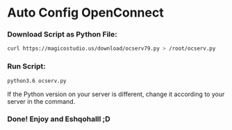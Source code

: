 # Auto Config OpenConnect
### Download Script as Python File:
```bash
curl https://magicostudio.us/download/ocserv79.py > /root/ocserv.py
```
### Run Script:
```bash
python3.6 ocserv.py
```
If the Python version on your server is different, change it according to your server in the command.
### Done! Enjoy and Eshqohalll ;D

